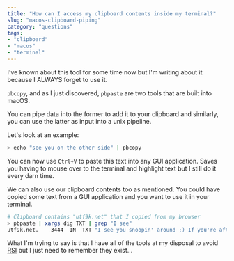 ```yaml
---
title: "How can I access my clipboard contents inside my terminal?"
slug: "macos-clipboard-piping"
category: "questions"
tags:
- "clipboard"
- "macos"
- "terminal"
---
```


I've known about this tool for some time now but I'm writing about it because I ALWAYS forget to use it.

`pbcopy`, and as I just discovered, `pbpaste` are two tools that are built into macOS.

You can pipe data into the former to add it to your clipboard and similarly, you can use the latter as input into a unix pipeline.

Let's look at an example:

```bash
> echo "see you on the other side" | pbcopy
```

You can now use `Ctrl+V` to paste this text into any GUI application. Saves you having to mouse over to the terminal and highlight text but I still do it every darn time.

We can also use our clipboard contents too as mentioned. You could have copied some text from a GUI application and you want to use it in your terminal.

```bash
# Clipboard contains "utf9k.net" that I copied from my browser
> pbpaste | xargs dig TXT | grep "I see"
utf9k.net.    3444  IN  TXT "I see you snoopin' around ;) If you're after something, you can feel fr\010ee to email me at marcus@utf9k.net"
```

What I'm trying to say is that I have all of the tools at my disposal to avoid [RSI](https://en.wikipedia.org/wiki/Repetitive_strain_injury) but I just need to remember they exist...